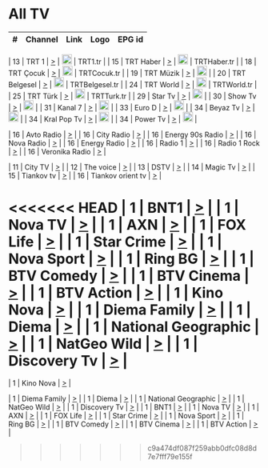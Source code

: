 <h1>All TV</h1>

| #   | Channel        | Link  | Logo | EPG id |
|:---:|:--------------:|:-----:|:----:|:------:|

| 13  | TRT 1            | [>](https://tv-trt1.medya.trt.com.tr/master.m3u8) | <img height="20" src="https://i.imgur.com/j786OLG.png"/> | TRT1.tr |
| 15  | TRT Haber        | [>](https://tv-trthaber.medya.trt.com.tr/master.m3u8) | <img height="20" src="https://i.imgur.com/OVfo8Ab.png"/> | TRTHaber.tr |
| 18  | TRT Çocuk        | [>](https://tv-trtcocuk.medya.trt.com.tr/master.m3u8) | <img height="20" src="https://i.imgur.com/QLFmD6d.png"/> | TRTCocuk.tr |
| 19  | TRT Müzik        | [>](https://tv-trtmuzik.medya.trt.com.tr/master.m3u8) | <img height="20" src="https://i.imgur.com/fIVFCEd.png"/> |
| 20  | TRT Belgesel     | [>](https://tv-trtbelgesel.medya.trt.com.tr/master.m3u8) | <img height="20" src="https://i.imgur.com/MGO87pe.png"/> | TRTBelgesel.tr |
| 24  | TRT World        | [>](https://tv-trtworld.medya.trt.com.tr/master.m3u8) | <img height="20" src="https://i.imgur.com/JEA2xpv.png"/> | TRTWorld.tr |
| 25  | TRT Türk         | [>](https://tv-trtturk.medya.trt.com.tr/master.m3u8) | <img height="20" src="https://i.imgur.com/OSTOQNw.png"/> | TRTTurk.tr |
| 29  | Star Tv   | [>](https://dogus-live.daioncdn.net/startv/startv_360p.m3u8) | <img height="20" src="https://i.imgur.com/IebUZx1.png"/> |
| 30  | Show Tv     | [>](https://ciner-live.daioncdn.net/showtv/showtv.m3u8) | <img height="20" src="https://i.imgur.com/IebUZx1.png"/> |
| 31  | Kanal 7     | [>](https://kanal7-live.daioncdn.net/kanal7/kanal7.m3u8) | <img height="20" src="https://i.imgur.com/IebUZx1.png"/> |
| 33  | Euro D    | [>](https://www.youtube.com/user/KanalD/live) | <img height="20" src="https://i.imgur.com/IebUZx1.png"/> |
| 34  | Beyaz Tv     | [>](https://beyaztv-live.daioncdn.net/beyaztv/beyaztv.m3u8) | <img height="20" src="https://i.imgur.com/IebUZx1.png"/> |
| 34  | Kral Pop Tv     | [>](https://www.youtube.com/watch?v=GuFTuKoXepw) | <img height="20" src="https://i.imgur.com/IebUZx1.png"/> |
| 34  | Power Tv     | [>](https://livetv.powerapp.com.tr/powerTV/powerhd.smil/chunklist.m3u8) | <img height="20" src="https://i.imgur.com/IebUZx1.png"/> |

| 16  | Avto Radio | [>](http://stream.metacast.eu/avtoradio.mp3.m3u) |
| 16  | City Radio | [>](http://stream.metacast.eu/city.aac.m3u) |
| 16  | Energy 90s Radio | [>](http://stream.metacast.eu/energy-90s.m3u) |
| 16  | Nova Radio | [>](http://stream.metacast.eu/nova.aac.m3u) |
| 16  | Energy Radio | [>](http://stream.metacast.eu/nrj.aac.m3u) |
| 16  | Radio 1 | [>](http://stream.metacast.eu/radio1.aac.m3u) |
| 16  | Radio 1 Rock | [>](http://stream.metacast.eu/radio1rock.aac.m3u) |
| 16  | Veronika Radio | [>](http://stream.metacast.eu/veronika.aac.m3u) |

| 11  | City TV | [>](https://tv.city.bg/play/tshls/citytv/index.m3u8) |
| 12  | The voice | [>](https://bss1.neterra.tv/thevoice/thevoice.m3u8) |
| 13  | DSTV | [>](http://46.249.95.140:8081/hls/data.m3u8) |
| 14  | Magic Tv | [>](https://bss1.neterra.tv/magictv/magictv.m3u8) |
| 15  | Tiankov tv | [>](https://streamer103.neterra.tv/tiankov-folk/live.m3u8) |
| 16  | Tiankov orient tv | [>](https://streamer103.neterra.tv/tiankov-orient/live.m3u8) |

<<<<<<< HEAD
| 1 | BNT1 | [>](https://ymkaya.xyz:34666/tv/bnt1/playlist.m3u8?wmsAuthSign=c2VydmVyX3RpbWU9My8xOC8yMDI1IDc6MzM6MjYgUE0maGFzaF92YWx1ZT0yaEd4UmJ4NkwwWkVBVEVpcHB0MU5BPT0mdmFsaWRtaW51dGVzPTYw) |
| 1 | Nova TV | [>](https://ymkaya.xyz:34666/tv/novatv/playlist.m3u8?wmsAuthSign=c2VydmVyX3RpbWU9My8xOC8yMDI1IDc6MzM6MzcgUE0maGFzaF92YWx1ZT0wSTBrUlpPUjZFQ2ozSUtVOEQ5bVNBPT0mdmFsaWRtaW51dGVzPTYw) |
| 1 | AXN | [>](https://ymkaya.xyz:34666/tv/axn/playlist.m3u8?wmsAuthSign=c2VydmVyX3RpbWU9My8xOC8yMDI1IDc6MzM6NDYgUE0maGFzaF92YWx1ZT1sOG1nU2NCU3E5L1U0Mmt0UzZSWnpBPT0mdmFsaWRtaW51dGVzPTYw) |
| 1 | FOX Life | [>](https://ymkaya.xyz:34666/tv/foxlife/playlist.m3u8?wmsAuthSign=c2VydmVyX3RpbWU9My8xOC8yMDI1IDc6MzM6NTcgUE0maGFzaF92YWx1ZT1KQTluaUNzdVJodGt4WVFkRjF1aHJ3PT0mdmFsaWRtaW51dGVzPTYw) |
| 1 | Star Crime | [>](https://ymkaya.xyz:34666/tv/foxcrime/playlist.m3u8?wmsAuthSign=c2VydmVyX3RpbWU9My8xOC8yMDI1IDc6MzQ6MDcgUE0maGFzaF92YWx1ZT0zZXZkQUQ5TFZGL09CQ0x6b1ZxdFhRPT0mdmFsaWRtaW51dGVzPTYw) |
| 1 | Nova Sport | [>](https://ymkaya.xyz:34666/tv/novasport/playlist.m3u8?wmsAuthSign=c2VydmVyX3RpbWU9My8xOC8yMDI1IDc6MzQ6MTcgUE0maGFzaF92YWx1ZT0xL1FzNUZnMVdZMUk4QTh0aUUvSFRBPT0mdmFsaWRtaW51dGVzPTYw) |
| 1 | Ring BG | [>](https://ymkaya.xyz:34666/tv/ringbg/playlist.m3u8?wmsAuthSign=c2VydmVyX3RpbWU9My8xOC8yMDI1IDc6MzQ6MjcgUE0maGFzaF92YWx1ZT02Umh3MlJTSWJBSjE4UnVGNkdDT1hBPT0mdmFsaWRtaW51dGVzPTYw) |
| 1 | BTV Comedy | [>](https://ymkaya.xyz:34666/tv/btvcomedy/playlist.m3u8?wmsAuthSign=c2VydmVyX3RpbWU9My8xOC8yMDI1IDc6MzQ6MzcgUE0maGFzaF92YWx1ZT1yM0l0dWlxZzRWbnlvaE13QkxZeGp3PT0mdmFsaWRtaW51dGVzPTYw) |
| 1 | BTV Cinema | [>](https://ymkaya.xyz:34666/tv/btvcinema/playlist.m3u8?wmsAuthSign=c2VydmVyX3RpbWU9My8xOC8yMDI1IDc6MzQ6NDcgUE0maGFzaF92YWx1ZT1CcGt6WnVwd0tKZkdIUHY2SUhnQU5RPT0mdmFsaWRtaW51dGVzPTYw) |
| 1 | BTV Action | [>](https://ymkaya.xyz:34666/tv/btvaction/playlist.m3u8?wmsAuthSign=c2VydmVyX3RpbWU9My8xOC8yMDI1IDc6MzQ6NTcgUE0maGFzaF92YWx1ZT15R213NUoreGFIamFVZXJjb0tkUUxnPT0mdmFsaWRtaW51dGVzPTYw) |
| 1 | Kino Nova | [>](https://ymkaya.xyz:34666/tv/kinonova/playlist.m3u8?wmsAuthSign=c2VydmVyX3RpbWU9My8xOC8yMDI1IDc6MzU6MDcgUE0maGFzaF92YWx1ZT1qYzRaWDlYemF1L2ZuYkV6akJ3eTl3PT0mdmFsaWRtaW51dGVzPTYw) |
| 1 | Diema Family | [>](https://ymkaya.xyz:34666/tv/diemafamily/playlist.m3u8?wmsAuthSign=c2VydmVyX3RpbWU9My8xOC8yMDI1IDc6MzU6MTcgUE0maGFzaF92YWx1ZT12MFEvM0JWdzNVWEUxTzVuOHVGWU5BPT0mdmFsaWRtaW51dGVzPTYw) |
| 1 | Diema | [>](https://ymkaya.xyz:34666/tv/diema/playlist.m3u8?wmsAuthSign=c2VydmVyX3RpbWU9My8xOC8yMDI1IDc6MzY6MTEgUE0maGFzaF92YWx1ZT1EYjYwY2hVSWxGYVFQdklhSnZORjBBPT0mdmFsaWRtaW51dGVzPTYw) |
| 1 | National Geographic | [>](https://ymkaya.xyz:34666/tv/natgeo/playlist.m3u8?wmsAuthSign=c2VydmVyX3RpbWU9My8xOC8yMDI1IDc6MzY6MjEgUE0maGFzaF92YWx1ZT1KZDBNbUQwY2N2eDFya1JPRjNqbnBnPT0mdmFsaWRtaW51dGVzPTYw) |
| 1 | NatGeo Wild | [>](https://ymkaya.xyz:34666/tv/natgeowild/playlist.m3u8?wmsAuthSign=c2VydmVyX3RpbWU9My8xOC8yMDI1IDc6MzY6MzEgUE0maGFzaF92YWx1ZT1ETGU1VDF3YWV5Y29YcVArcjlsOVB3PT0mdmFsaWRtaW51dGVzPTYw) |
| 1 | Discovery Tv | [>](https://ymkaya.xyz:34666/tv/discovery/playlist.m3u8?wmsAuthSign=c2VydmVyX3RpbWU9My8xOC8yMDI1IDc6MzY6NDEgUE0maGFzaF92YWx1ZT16VDd1TndINHJEcUZjWWtkNVROaW9BPT0mdmFsaWRtaW51dGVzPTYw) |
=======


| 1 | Kino Nova | [>](https://ymkaya.xyz:11336/tv/kinonova/playlist.m3u8?wmsAuthSign=c2VydmVyX3RpbWU9MS8yLzIwMjUgNDo0MDoyMCBBTSZoYXNoX3ZhbHVlPWlFS1FrWEtMMVRFM3l5YklUWUJQUHc9PSZ2YWxpZG1pbnV0ZXM9NjA=) |

| 1 | Diema Family | [>](https://ymkaya.xyz:11336/tv/diemafamily/playlist.m3u8?wmsAuthSign=c2VydmVyX3RpbWU9MS8yLzIwMjUgNDo0MDozMCBBTSZoYXNoX3ZhbHVlPUVUaTVKTldvZTF5WVVCM0YwL21kaXc9PSZ2YWxpZG1pbnV0ZXM9NjA=) |
| 1 | Diema | [>](https://ymkaya.xyz:11336/tv/diema/playlist.m3u8?wmsAuthSign=c2VydmVyX3RpbWU9MS8yLzIwMjUgNDo0MDo0MCBBTSZoYXNoX3ZhbHVlPVlYMWVJT2NuUjNpUTBsaytEUFFOS2c9PSZ2YWxpZG1pbnV0ZXM9NjA=) |
| 1 | National Geographic | [>](https://ymkaya.xyz:11336/tv/natgeo/playlist.m3u8?wmsAuthSign=c2VydmVyX3RpbWU9MS8yLzIwMjUgNDo0MTo0MSBBTSZoYXNoX3ZhbHVlPTJQTlVmcG5nYWx0M013eUhGRGxnd0E9PSZ2YWxpZG1pbnV0ZXM9NjA=) |
| 1 | NatGeo Wild | [>](https://ymkaya.xyz:11336/tv/natgeowild/playlist.m3u8?wmsAuthSign=c2VydmVyX3RpbWU9MS8yLzIwMjUgNDo0MTo1MSBBTSZoYXNoX3ZhbHVlPVl1OXZaTTliN0hGWEN3eDBYd1duNkE9PSZ2YWxpZG1pbnV0ZXM9NjA=) |
| 1 | Discovery Tv | [>](https://ymkaya.xyz:11336/tv/discovery/playlist.m3u8?wmsAuthSign=c2VydmVyX3RpbWU9MS8yLzIwMjUgNDo0MjowMSBBTSZoYXNoX3ZhbHVlPWtBQmdLNlY2RmQwWElzMVYzSDJyVkE9PSZ2YWxpZG1pbnV0ZXM9NjA=) |
| 1 | BNT1 | [>](https://ymkaya.xyz:11336/tv/bnt1/playlist.m3u8?wmsAuthSign=c2VydmVyX3RpbWU9MS8yLzIwMjUgNDozODozOCBBTSZoYXNoX3ZhbHVlPVVrMVlRQXpJWlhYeUh6ZFVpSC9NMUE9PSZ2YWxpZG1pbnV0ZXM9NjA=) |
| 1 | Nova TV | [>](https://ymkaya.xyz:11336/tv/novatv/playlist.m3u8?wmsAuthSign=c2VydmVyX3RpbWU9MS8yLzIwMjUgNDozODo0OCBBTSZoYXNoX3ZhbHVlPUVxQjh1a0ZzYkVGZU8zZDFGTzdreVE9PSZ2YWxpZG1pbnV0ZXM9NjA=) |
| 1 | AXN | [>](https://ymkaya.xyz:11336/tv/axn/playlist.m3u8?wmsAuthSign=c2VydmVyX3RpbWU9MS8yLzIwMjUgNDozODo1OCBBTSZoYXNoX3ZhbHVlPUpkWStGY1hkNXhaOVpPZ0thQ0FZL3c9PSZ2YWxpZG1pbnV0ZXM9NjA=) |
| 1 | FOX Life | [>](https://ymkaya.xyz:11336/tv/foxlife/playlist.m3u8?wmsAuthSign=c2VydmVyX3RpbWU9MS8yLzIwMjUgNDozOToxMCBBTSZoYXNoX3ZhbHVlPWt1ZDc1T3AzYlZDTjJnSy9TU0xJZlE9PSZ2YWxpZG1pbnV0ZXM9NjA=) |
| 1 | Star Crime | [>](https://ymkaya.xyz:11336/tv/foxcrime/playlist.m3u8?wmsAuthSign=c2VydmVyX3RpbWU9MS8yLzIwMjUgNDozOToyMCBBTSZoYXNoX3ZhbHVlPXIwVU45Nm9FR1l2enNkTG9TanBxbmc9PSZ2YWxpZG1pbnV0ZXM9NjA=) |
| 1 | Nova Sport | [>](https://ymkaya.xyz:11336/tv/novasport/playlist.m3u8?wmsAuthSign=c2VydmVyX3RpbWU9MS8yLzIwMjUgNDozOTozMCBBTSZoYXNoX3ZhbHVlPXlSZ0UxazVaM0xhSmc0NmR4T0c1T2c9PSZ2YWxpZG1pbnV0ZXM9NjA=) |
| 1 | Ring BG | [>](https://ymkaya.xyz:11336/tv/ringbg/playlist.m3u8?wmsAuthSign=c2VydmVyX3RpbWU9MS8yLzIwMjUgNDozOTo0MCBBTSZoYXNoX3ZhbHVlPTR4aUlFNHVUYWN4enY1WkVuOFZma2c9PSZ2YWxpZG1pbnV0ZXM9NjA=) |
| 1 | BTV Comedy | [>](https://ymkaya.xyz:11336/tv/btvcomedy/playlist.m3u8?wmsAuthSign=c2VydmVyX3RpbWU9MS8yLzIwMjUgNDozOTo1MCBBTSZoYXNoX3ZhbHVlPUtrMTJ2RHNTTUU1RFp1ZkVOdXFSK3c9PSZ2YWxpZG1pbnV0ZXM9NjA=) |
| 1 | BTV Cinema | [>](https://ymkaya.xyz:11336/tv/btvcinema/playlist.m3u8?wmsAuthSign=c2VydmVyX3RpbWU9MS8yLzIwMjUgNDozOTo1OSBBTSZoYXNoX3ZhbHVlPTZWcU9FZW56cG1NM1lrYy8xNE5NeHc9PSZ2YWxpZG1pbnV0ZXM9NjA=) |
| 1 | BTV Action | [>](https://ymkaya.xyz:11336/tv/btvaction/playlist.m3u8?wmsAuthSign=c2VydmVyX3RpbWU9MS8yLzIwMjUgNDo0MDoxMCBBTSZoYXNoX3ZhbHVlPUlDd0ErRkZVWThyMVZwR3c2REdGZ3c9PSZ2YWxpZG1pbnV0ZXM9NjA=) |
>>>>>>> c9a474df087f259abb0dfc08d8d7e7fff79e155f
